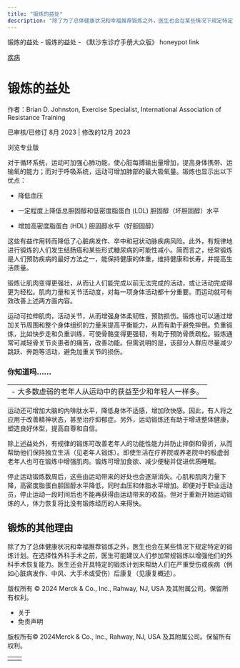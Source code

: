 ```yaml
---
title: "锻炼的益处"
description: "除了为了总体健康状况和幸福推荐锻炼之外，医生也会在某些情况下规定特定的锻炼计划。在选择性外科手术之前，医生可能建议人们参加常规锻炼以增强他们的外科手术恢复能力。医生还会开具特定的锻炼计划来帮助人们在严重受伤或疾病（例如心脏病发作、中风、大手术或受伤）后康复（见康复概述）。"
---
```


﻿锻炼的益处 \- 锻炼的益处 \- 《默沙东诊疗手册大众版》 honeypot link



[疾病](https://www.merckmanuals.com/home/resourcespages/healthyliving_rel2.3)

# 锻炼的益处

作者：Brian D. Johnston, Exercise Specialist, International Association of Resistance Training

已审核/已修订 8月 2023 \| 修改的12月 2023

浏览专业版

对于循环系统，运动可加强心肺功能，使心脏每搏输出量增加，提高身体携带、运输氧的能力；而对于呼吸系统，运动可增加肺部的最大吸氧量。锻炼也显示出以下优点：

- 降低血压

- 一定程度上降低总胆固醇和低密度脂蛋白 (LDL) 胆固醇（坏胆固醇）水平

- 增加高密度脂蛋白 (HDL) 胆固醇水平（好胆固醇）


这些有益作用转而降低了心脏病发作、卒中和冠状动脉疾病风险。此外，有规律地进行锻炼的人们发生结肠癌和某些形式糖尿病的可能性减小。简而言之，经常锻炼是人们预防疾病的最好方法之一，能保持健康的体重，维持健康和长寿，并提高生活质量。

锻炼让肌肉变得更强壮，从而让人们能完成以前无法完成的活动，或让活动完成得更为轻松。肌肉力量和关节活动度，对每一项身体活动都十分重要。而运动就可有效改善上述两方面内容。

运动可拉伸肌肉，活动关节，从而增强身体柔韧性，预防损伤。锻炼也可以通过增加关节周围和整个身体组织的力量来提高平衡能力，从而有助于避免摔倒。负重锻炼，比如快步走和负重训练，可使骨骼变得更强韧，有助于预防骨质疏松。锻炼通常可减轻骨关节炎患者的痛苦，改善功能。但需说明的是，该部分人群应尽量减少跳跃、奔跑等活动，避免加重关节的损伤。

### 你知道吗……

|     |
| --- |
| - 大多数虚弱的老年人从运动中的获益至少和年轻人一样多。 |

运动还可增加大脑的内啡肽水平，降低身体不适感，增加欣快感。因此，有人将之应用于改善精神状态，甚至治疗抑郁症。另外，运动锻炼还有助于增进整体健康，塑造良好体型，提高自尊和自信。

除上述益处外，有规律的锻炼可改善老年人的功能性能力并防止摔倒和骨折，从而帮助他们保持独立生活（见老年人锻炼）。即使生活在疗养院或养老院中的极虚弱老年人也可在锻炼中增强肌肉。锻炼可增加食欲、减少便秘并促进优质睡眠。

停止运动锻炼数周后，这些由运动带来的好处也会逐渐消失。心肌和肌肉力量下降，高密度脂蛋白胆固醇水平降低，同时血压和体脂水平增加。即便对于职业运动员，停止运动一段时间后也不能再获得由运动带来的收益。但对于重新开始运动锻炼的人，体力恢复将比没有锻炼经历的人来得快。

## 锻炼的其他理由

除了为了总体健康状况和幸福推荐锻炼之外，医生也会在某些情况下规定特定的锻炼计划。在选择性外科手术之前，医生可能建议人们参加常规锻炼以增强他们的外科手术恢复能力。医生还会开具特定的锻炼计划来帮助人们在严重受伤或疾病（例如心脏病发作、中风、大手术或受伤）后康复（见康复概述）。



版权所有 © 2024
Merck & Co., Inc., Rahway, NJ, USA 及其附属公司。保留所有权利。

- 关于
- 免责声明

版权所有© 2024Merck & Co., Inc., Rahway, NJ, USA 及其附属公司。保留所有权利。

|     |     |
| --- | --- |
|  |  |